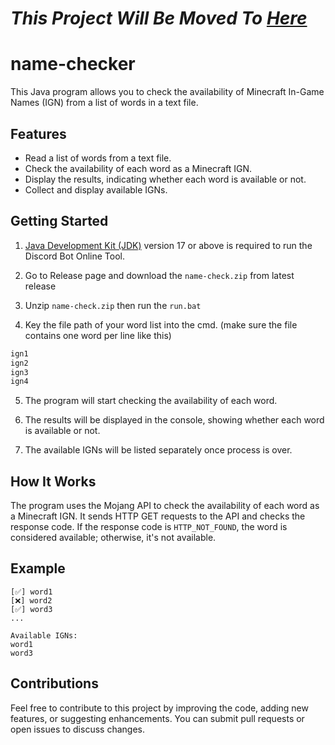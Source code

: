 # *This Project Will Be Moved To [Here](https://github.com/RTX4O9O/NameCheckerV2)*
# name-checker

This Java program allows you to check the availability of Minecraft In-Game Names (IGN) from a list of words in a text file.

## Features

- Read a list of words from a text file.
- Check the availability of each word as a Minecraft IGN.
- Display the results, indicating whether each word is available or not.
- Collect and display available IGNs.

## Getting Started

1. [Java Development Kit (JDK)](https://www.oracle.com/java/technologies/javase/jdk17-archive-downloads.html) version 17 or above is required to run
the Discord Bot Online Tool.

2. Go to Release page and download the `name-check.zip` from latest release 

3. Unzip `name-check.zip` then run the `run.bat` 

4. Key the file path of your word list into the cmd. (make sure the file contains one word per line like this)
```txt
ign1
ign2
ign3
ign4
```

5. The program will start checking the availability of each word.

6. The results will be displayed in the console, showing whether each word is available or not.

7. The available IGNs will be listed separately once process is over.

## How It Works

The program uses the Mojang API to check the availability of each word as a Minecraft IGN. It sends HTTP GET requests to the API and checks the response code. If the response code is `HTTP_NOT_FOUND`, the word is considered available; otherwise, it's not available.

## Example

```
[✅] word1
[❌] word2
[✅] word3
...

Available IGNs:
word1
word3
```

## Contributions
Feel free to contribute to this project by improving the code, adding new features, or suggesting enhancements. You can submit pull requests or open issues to discuss changes.
